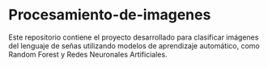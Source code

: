 # Procesamiento-de-imagenes
Este repositorio contiene el proyecto desarrollado para clasificar imágenes del lenguaje de señas utilizando modelos de aprendizaje automático, como Random Forest y Redes Neuronales Artificiales.
